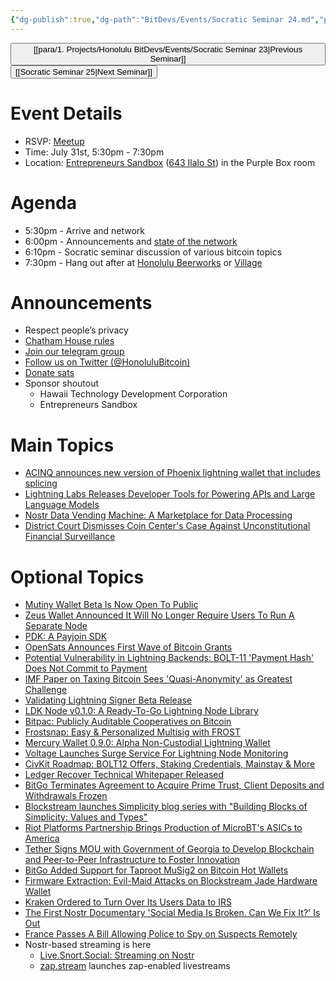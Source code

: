 ```yaml
---
{"dg-publish":true,"dg-path":"BitDevs/Events/Socratic Seminar 24.md","permalink":"/bit-devs/events/socratic-seminar-24/","title":"Socratic Seminar 24","tags":["bitdevs, socratic-24, bitcoin, resource"],"noteIcon":"3","created":"2023-06-23T19:43:41.412-10:00","updated":"2023-07-28T20:54:04.323-10:00"}
---
```




<button class="obsidian-button previous-seminar">[[para/1. Projects/Honolulu BitDevs/Events/Socratic Seminar 23\|Previous Seminar]]</button> <button class="obsidian-button next-seminar">[[Socratic Seminar 25\|Next Seminar]]</button>

# Event Details

- RSVP: [Meetup](https://www.meetup.com/honolulu-bitdevs/events/294387797)
- Time: July 31st, 5:30pm - 7:30pm
- Location: [Entrepreneurs Sandbox](https://sandboxhawaii.org/) ([643 Ilalo St](https://goo.gl/maps/3Zj38htV13iUn4dcA)) in the Purple Box room

# Agenda

- 5:30pm - Arrive and network  
- 6:00pm - Announcements and [state of the network](https://bitcoin.clarkmoody.com/dashboard/)
- 6:10pm - Socratic seminar discussion of various bitcoin topics
- 7:30pm - Hang out after at [Honolulu Beerworks](https://www.honolulubeerworks.com/) or [Village](https://www.villagebeerhawaii.com/)

# Announcements

- Respect people’s privacy
- [Chatham House rules](https://www.chathamhouse.org/about-us/chatham-house-rule)
- [Join our telegram group](https://t.me/+Uh9gbHO9EHFkZWJh)
- [Follow us on Twitter (@HonoluluBitcoin)](https://twitter.com/HonoluluBitcoin)
- [Donate sats](https://checkout.opennode.com/p/5dea6b7a-d33c-4fda-b54c-98f092814c7d)
- Sponsor shoutout
	- Hawaii Technology Development Corporation
	- Entrepreneurs Sandbox

# Main Topics

- [ACINQ announces new version of Phoenix lightning wallet that includes splicing](https://acinq.co/blog/phoenix-splicing-update)
- [Lightning Labs Releases Developer Tools for Powering APIs and Large Language Models](https://www.nobsbitcoin.com/lightning-labs-ai-tools/)
- [Nostr Data Vending Machine: A Marketplace for Data Processing](https://www.nobsbitcoin.com/data-vending-machine-implementation-open-sourced/)
- [District Court Dismisses Coin Center's Case Against Unconstitutional Financial Surveillance](https://www.nobsbitcoin.com/coin-centers-case-against-unconstitutional-financial-surveillance-dismissed-in-district-court/)

# Optional Topics
- [Mutiny Wallet Beta Is Now Open To Public](https://www.nobsbitcoin.com/mutiny-wallet-beta-public-release/)
- [Zeus Wallet Announced It Will No Longer Require Users To Run A Separate Node](https://www.nobsbitcoin.com/zeus-wallet-will-no-longer-require-users-to-run-a-separate-node/)
- [PDK: A Payjoin SDK](https://payjoindevkit.org/blog/pdk-an-sdk-for-payjoin-transactions/)
- [OpenSats Announces First Wave of Bitcoin Grants](https://opensats.org/blog/bitcoin-grants-july-2023)
- [Potential Vulnerability in Lightning Backends: BOLT-11 'Payment Hash' Does Not Commit to Payment](https://www.nobsbitcoin.com/potential-vulnerability-in-lightning-backends-bolt-11-payment-hash-does-not-commit-to-payment/)
- [IMF Paper on Taxing Bitcoin Sees 'Quasi-Anonymity' as Greatest Challenge](https://www.nobsbitcoin.com/imf-paper-on-taxing-cryptocurrencies/)
- [Validating Lightning Signer Beta Release](https://vls.tech/posts/vls-beta/)
- [LDK Node v0.1.0: A Ready-To-Go Lightning Node Library](https://www.nobsbitcoin.com/introducing-ldk-node/)
- [Bitpac: Publicly Auditable Cooperatives on Bitcoin](https://www.nobsbitcoin.com/bitpac-publicly-auditable-cooperatives-on-bitcoin/)
- [Frostsnap: Easy & Personalized Multisig with FROST](https://www.nobsbitcoin.com/frostsnap-frost-multisig-foss/)
- [Mercury Wallet 0.9.0: Alpha Non-Custodial Lightning Wallet](https://www.nobsbitcoin.com/mercury-wallet-0-9-0/)
- [Voltage Launches Surge Service For Lightning Node Monitoring](https://www.nobsbitcoin.com/voltage-launches-surge/)
- [CivKit Roadmap: BOLT12 Offers, Staking Credentials, Mainstay & More](https://www.nobsbitcoin.com/civkit-roadmap-released/)
- [Ledger Recover Technical Whitepaper Released](https://www.nobsbitcoin.com/ledger-recover-whitepaper-released/)
- [BitGo Terminates Agreement to Acquire Prime Trust, Client Deposits and Withdrawals Frozen](https://www.nobsbitcoin.com/bitgo-terminates-acquisition-of-prime-trust/)
- [Blockstream launches Simplicity blog series with "Building Blocks of Simplicity: Values and Types"](https://blog.blockstream.com/building-blocks-of-simplicity-values-and-types/)
- [Riot Platforms Partnership Brings Production of MicroBT's ASICs to America](https://www.nobsbitcoin.com/riot-platforms-partnership-brings-production-of-microbts-asics-to-america/)
- [Tether Signs MOU with Government of Georgia to Develop Blockchain and Peer-to-Peer Infrastructure to Foster Innovation](https://tether.to/en/tether-signs-mou-with-government-of-georgia-to-develop-blockchain-bitcoin-and-peer-to-peer-infrastructure-to-foster-innovation/)
- [BitGo Added Support for Taproot MuSig2 on Bitcoin Hot Wallets](https://www.nobsbitcoin.com/bitgo-added-taproot-musig2-on-bitcoin-hot-wallets/)
- [Firmware Extraction: Evil-Maid Attacks on Blockstream Jade Hardware Wallet](https://blog.ledger.com/blockstream/)
- [Kraken Ordered to Turn Over Its Users Data to IRS](https://www.nobsbitcoin.com/kraken-ordered-to-turn-over-its-users-data-to-irs/)
- [The First Nostr Documentary 'Social Media Is Broken. Can We Fix It?' Is Out](https://www.nobsbitcoin.com/the-first-nostr-documentary-is-out/)
- [France Passes A Bill Allowing Police to Spy on Suspects Remotely](https://www.nobsbitcoin.com/france-passed-a-bill-allowing-police-to-spy-on-suspects-remotely/)
- Nostr-based streaming is here
	- [Live.Snort.Social: Streaming on Nostr](https://www.nobsbitcoin.com/snort-live-streaming/)
	- [zap.stream](https://zap.stream/) launches zap-enabled livestreams